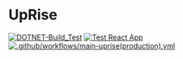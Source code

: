 # UpRise
[![DOTNET-Build_Test](https://github.com/taevinbellamy88/UpRise/actions/workflows/build-validation.yml/badge.svg)](https://github.com/taevinbellamy88/UpRise/actions/workflows/build-validation.yml)
[![Test React App](https://github.com/taevinbellamy88/UpRise/actions/workflows/react-validation.yml/badge.svg)](https://github.com/taevinbellamy88/UpRise/actions/workflows/react-validation.yml)
[![.github/workflows/main-uprise(production).yml](https://github.com/taevinbellamy88/UpRise/actions/workflows/main-uprise(production).yml/badge.svg)](https://github.com/taevinbellamy88/UpRise/actions/workflows/main-uprise(production).yml)
